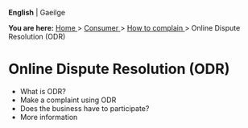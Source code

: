 **English** |  Gaeilge 

**You are here:** [ Home ](/en/) > [ Consumer ](/en/consumer/) > [ How to
complain ](/en/consumer/how-to-complain/) > Online Dispute Resolution (ODR)

#  Online Dispute Resolution (ODR)

  * What is ODR? 
  * Make a complaint using ODR 
  * Does the business have to participate? 
  * More information 
